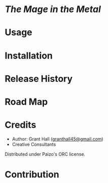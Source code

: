 #  *The Mage in the Metal*

# Usage

# Installation

# Release History 


# Road Map

# Credits 
- Author: Grant Hall (granthall45@gmail.com)
- Creative Consultants 

Distributed under Paizo's ORC license. 



# Contribution
